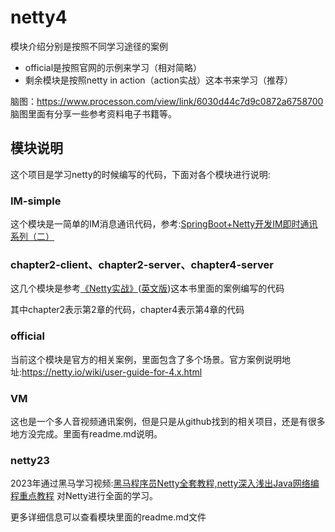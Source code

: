 # netty4

模块介绍分别是按照不同学习途径的案例
- official是按照官网的示例来学习（相对简略）
- 剩余模块是按照netty in action（action实战）这本书来学习（推荐）

脑图：https://www.processon.com/view/link/6030d44c7d9c0872a6758700
脑图里面有分享一些参考资料电子书籍等。

## 模块说明

这个项目是学习netty的时候编写的代码，下面对各个模块进行说明:

### IM-simple

这个模块是一简单的IM消息通讯代码，参考:[SpringBoot+Netty开发IM即时通讯系列（二）](https://blog.csdn.net/qq_26975307/article/details/85051833?spm=1001.2014.3001.5502)

### chapter2-client、chapter2-server、chapter4-server

这几个模块是参考[《Netty实战》](./Netty实战%20诺曼•毛瑞尔.pdf)([英文版](./Netty%20in%20Action英文版.pdf))这本书里面的案例编写的代码

其中chapter2表示第2章的代码，chapter4表示第4章的代码

### official

当前这个模块是官方的相关案例，里面包含了多个场景。官方案例说明地址:<https://netty.io/wiki/user-guide-for-4.x.html>

### VM

这也是一个多人音视频通讯案例，但是只是从github找到的相关项目，还是有很多地方没完成。里面有readme.md说明。

### netty23

2023年通过黑马学习视频:[黑马程序员Netty全套教程,netty深入浅出Java网络编程重点教程](https://www.bilibili.com/video/BV1py4y1E7oA) 对Netty进行全面的学习。

更多详细信息可以查看模块里面的readme.md文件